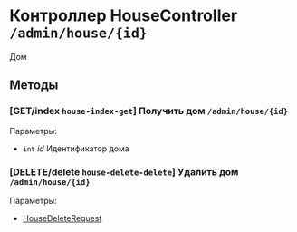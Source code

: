 # Контроллер HouseController `/admin/house/{id}`

Дом

## Методы

### [GET/index `house-index-get`] Получить дом `/admin/house/{id}`

Параметры: 

- `int` *id* Идентификатор дома

### [DELETE/delete `house-delete-delete`] Удалить дом `/admin/house/{id}`

Параметры: 

- [HouseDeleteRequest](../OBJECT.md#HouseDeleteRequest) 
